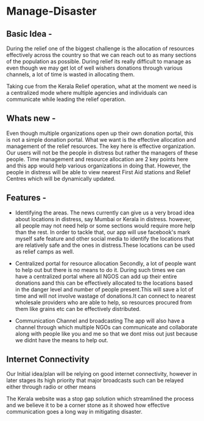 # Manage-Disaster
## Basic Idea - 
During the relief one of the biggest challenge is the allocation of resources effectively across the country so that we can reach out to as many sections of the population as possible. During relief its really difficult to manage as even though we may get lot of well wishers donations through various channels, a lot of time is wasted in allocating them.

Taking cue from the Kerala Relief operation, what at the moment we need is a centralized mode where multiple agencies and individuals can communicate while leading the relief operation.

## Whats new - 
Even though multiple organizations open up their own donation portal, this is not a simple donation portal. What we want is the effective allocation and management of the relief resources. The key here is effective organization. Our users will not be the people in distress but rather the managers of these people. Time management and resource allocation are 2 key points here and this app would help various organizations in doing that. However, the people in distress will be able to view nearest First Aid stations and Relief Centres which will be dynamically updated.

## Features -

- Identifying the areas. 
  The news currently can give us a very broad idea about locations in distress, say Mumbai or Kerala in distress. however, all people may not need help or some sections would require more help than the rest. In order to tackle that, our app will use facebook's mark myself safe feature and other social media to identify the locations that are relatively safe and the ones in distress.These locations can be used as relief camps as well.

- Centralized portal for resource allocation
  Secondly, a lot of people want to help out but there is no means to do it. During such times we can have a centralized portal where all NGOS can add up their entire donations aand this can be effectively allocated to the locations based in the danger level and number of people present.This will save a lot of time and will not involve wastage of donations.It can connect to nearest wholesale providers who are able to help, so resources procured from them like grains etc can be effectively distributed.

- Communication Channel and broadcasting
  The app will also have a channel through which multiple NGOs can communicate and collaborate along with people like you and me so that we dont miss out just because we didnt have the means to help out.

## Internet Connectivity
Our Initial idea/plan will be relying on good internet connectivity, however in later stages its high priority that major broadcasts such can be relayed either through radio or other means

The Kerala website was a stop gap solution which streamlined the process and we believe it to be a corner stone as it showed how effective communication goes a long way in mitigating disaster.
